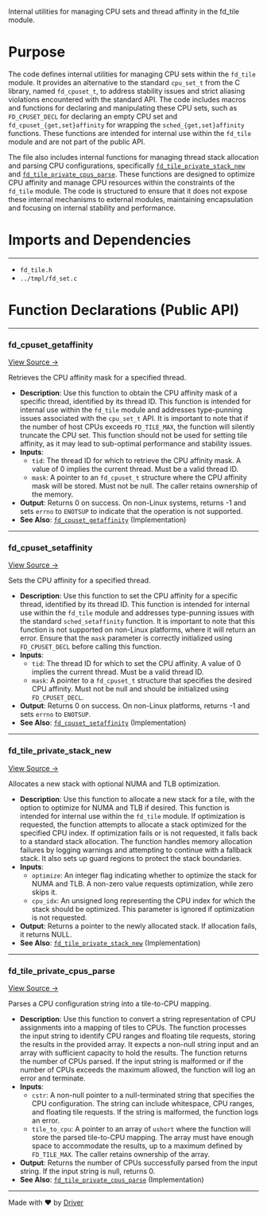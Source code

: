 <!--------------------------------------------------------------------------------->
<!-- IMPORTANT: This file is auto-generated by Driver (https://driver.ai). -------->
<!-- Manual edits may be overwritten on future commits. --------------------------->
<!--------------------------------------------------------------------------------->

Internal utilities for managing CPU sets and thread affinity in the fd_tile module.

# Purpose
The code defines internal utilities for managing CPU sets within the `fd_tile` module. It provides an alternative to the standard `cpu_set_t` from the C library, named `fd_cpuset_t`, to address stability issues and strict aliasing violations encountered with the standard API. The code includes macros and functions for declaring and manipulating these CPU sets, such as `FD_CPUSET_DECL` for declaring an empty CPU set and `fd_cpuset_{get,set}affinity` for wrapping the `sched_{get,set}affinity` functions. These functions are intended for internal use within the `fd_tile` module and are not part of the public API.

The file also includes internal functions for managing thread stack allocation and parsing CPU configurations, specifically [`fd_tile_private_stack_new`](<#fd_tile_private_stack_new>) and [`fd_tile_private_cpus_parse`](<#fd_tile_private_cpus_parse>). These functions are designed to optimize CPU affinity and manage CPU resources within the constraints of the `fd_tile` module. The code is structured to ensure that it does not expose these internal mechanisms to external modules, maintaining encapsulation and focusing on internal stability and performance.
# Imports and Dependencies

---
- `fd_tile.h`
- `../tmpl/fd_set.c`


# Function Declarations (Public API)

---
### fd\_cpuset\_getaffinity<!-- {{#callable_declaration:fd_cpuset_getaffinity}} -->
[View Source →](<../../../../../src/util/tile/fd_tile_private.h#L34>)

Retrieves the CPU affinity mask for a specified thread.
- **Description**: Use this function to obtain the CPU affinity mask of a specific thread, identified by its thread ID. This function is intended for internal use within the `fd_tile` module and addresses type-punning issues associated with the `cpu_set_t` API. It is important to note that if the number of host CPUs exceeds `FD_TILE_MAX`, the function will silently truncate the CPU set. This function should not be used for setting tile affinity, as it may lead to sub-optimal performance and stability issues.
- **Inputs**:
    - `tid`: The thread ID for which to retrieve the CPU affinity mask. A value of 0 implies the current thread. Must be a valid thread ID.
    - `mask`: A pointer to an `fd_cpuset_t` structure where the CPU affinity mask will be stored. Must not be null. The caller retains ownership of the memory.
- **Output**: Returns 0 on success. On non-Linux systems, returns -1 and sets `errno` to `ENOTSUP` to indicate that the operation is not supported.
- **See Also**: [`fd_cpuset_getaffinity`](<fd_tile.c.md#fd_cpuset_getaffinity>)  (Implementation)


---
### fd\_cpuset\_setaffinity<!-- {{#callable_declaration:fd_cpuset_setaffinity}} -->
[View Source →](<../../../../../src/util/tile/fd_tile_private.h#L51>)

Sets the CPU affinity for a specified thread.
- **Description**: Use this function to set the CPU affinity for a specific thread, identified by its thread ID. This function is intended for internal use within the `fd_tile` module and addresses type-punning issues with the standard `sched_setaffinity` function. It is important to note that this function is not supported on non-Linux platforms, where it will return an error. Ensure that the `mask` parameter is correctly initialized using `FD_CPUSET_DECL` before calling this function.
- **Inputs**:
    - `tid`: The thread ID for which to set the CPU affinity. A value of 0 implies the current thread. Must be a valid thread ID.
    - `mask`: A pointer to a `fd_cpuset_t` structure that specifies the desired CPU affinity. Must not be null and should be initialized using `FD_CPUSET_DECL`.
- **Output**: Returns 0 on success. On non-Linux platforms, returns -1 and sets `errno` to `ENOTSUP`.
- **See Also**: [`fd_cpuset_setaffinity`](<fd_tile.c.md#fd_cpuset_setaffinity>)  (Implementation)


---
### fd\_tile\_private\_stack\_new<!-- {{#callable_declaration:fd_tile_private_stack_new}} -->
[View Source →](<../../../../../src/util/tile/fd_tile_private.h#L57>)

Allocates a new stack with optional NUMA and TLB optimization.
- **Description**: Use this function to allocate a new stack for a tile, with the option to optimize for NUMA and TLB if desired. This function is intended for internal use within the `fd_tile` module. If optimization is requested, the function attempts to allocate a stack optimized for the specified CPU index. If optimization fails or is not requested, it falls back to a standard stack allocation. The function handles memory allocation failures by logging warnings and attempting to continue with a fallback stack. It also sets up guard regions to protect the stack boundaries.
- **Inputs**:
    - `optimize`: An integer flag indicating whether to optimize the stack for NUMA and TLB. A non-zero value requests optimization, while zero skips it.
    - `cpu_idx`: An unsigned long representing the CPU index for which the stack should be optimized. This parameter is ignored if optimization is not requested.
- **Output**: Returns a pointer to the newly allocated stack. If allocation fails, it returns NULL.
- **See Also**: [`fd_tile_private_stack_new`](<fd_tile_threads.cxx.md#fd_tile_private_stack_new>)  (Implementation)


---
### fd\_tile\_private\_cpus\_parse<!-- {{#callable_declaration:fd_tile_private_cpus_parse}} -->
[View Source →](<../../../../../src/util/tile/fd_tile_private.h#L61>)

Parses a CPU configuration string into a tile-to-CPU mapping.
- **Description**: Use this function to convert a string representation of CPU assignments into a mapping of tiles to CPUs. The function processes the input string to identify CPU ranges and floating tile requests, storing the results in the provided array. It expects a non-null string input and an array with sufficient capacity to hold the results. The function returns the number of CPUs parsed. If the input string is malformed or if the number of CPUs exceeds the maximum allowed, the function will log an error and terminate.
- **Inputs**:
    - `cstr`: A non-null pointer to a null-terminated string that specifies the CPU configuration. The string can include whitespace, CPU ranges, and floating tile requests. If the string is malformed, the function logs an error.
    - `tile_to_cpu`: A pointer to an array of `ushort` where the function will store the parsed tile-to-CPU mapping. The array must have enough space to accommodate the results, up to a maximum defined by `FD_TILE_MAX`. The caller retains ownership of the array.
- **Output**: Returns the number of CPUs successfully parsed from the input string. If the input string is null, returns 0.
- **See Also**: [`fd_tile_private_cpus_parse`](<fd_tile_threads.cxx.md#fd_tile_private_cpus_parse>)  (Implementation)



---
Made with ❤️ by [Driver](https://www.driver.ai/)